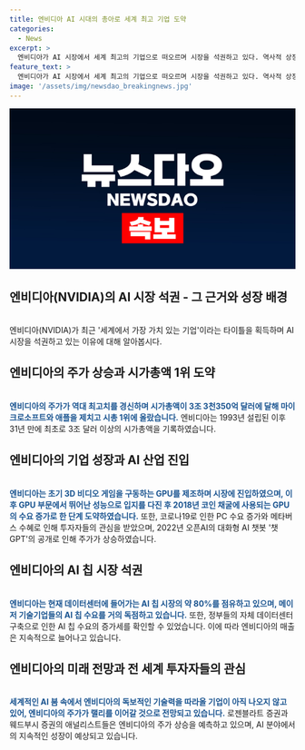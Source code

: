 ```yaml
---
title: 엔비디아 AI 시대의 총아로 세계 최고 기업 도약
categories:
  - News
excerpt: >
  엔비디아가 AI 시장에서 세계 최고의 기업으로 떠오르며 시장을 석권하고 있다. 역사적 상장 액면분할로 개인투자자들에게 더 접근 가능해졌으며, CEO의 비전과 회사의 기술력, 소프트웨어 기술 개발이 주목받고 있다. 엔비디아의 주가 상승은 이어질 전망이며, 글로벌 AI 열풍 속에서 경쟁사들이 엔비디아의 기술력을 따라올 수 없다는 견해가 나온다. 엔비디아의 미래가 더욱 밝아 보인다. (150자)
feature_text: >
  엔비디아가 AI 시장에서 세계 최고의 기업으로 떠오르며 시장을 석권하고 있다. 역사적 상장 액면분할로 개인투자자들에게 더 접근 가능해졌으며, CEO의 비전과 회사의 기술력, 소프트웨어 기술 개발이 주목받고 있다. 엔비디아의 주가 상승은 이어질 전망이며, 글로벌 AI 열풍 속에서 경쟁사들이 엔비디아의 기술력을 따라올 수 없다는 견해가 나온다. 엔비디아의 미래가 더욱 밝아 보인다. (150자)
image: '/assets/img/newsdao_breakingnews.jpg'
---
```


<p><img src="/assets/img/newsdao_breakingnews.jpg" alt="implanttips 속보" /></p>

<h2 data-ke-size="size26">엔비디아(NVIDIA)의 AI 시장 석권 - 그 근거와 성장 배경</h2>

<p><br>
엔비디아(NVIDIA)가 최근 '세계에서 가장 가치 있는 기업'이라는 타이틀을 획득하며 AI 시장을 석권하고 있는 이유에 대해 알아봅시다.</p>

<h2 data-ke-size="size24">엔비디아의 주가 상승과 시가총액 1위 도약</h2>

<p><br>
<b><span style="color: #1a5490;">엔비디아의 주가가 역대 최고치를 경신하며 시가총액이 3조 3천350억 달러에 달해 마이크로소프트와 애플을 제치고 시총 1위에 올랐습니다.</span></b>  엔비디아는 1993년 설립된 이후 31년 만에 최초로 3조 달러 이상의 시가총액을 기록하였습니다.</p>

<h2 data-ke-size="size24">엔비디아의 기업 성장과 AI 산업 진입</h2>

<p><br>
<b><span style="color: #1a5490;">엔비디아는 초기 3D 비디오 게임을 구동하는 GPU를 제조하며 시장에 진입하였으며, 이후 GPU 부문에서 뛰어난 성능으로 입지를 다진 후 2018년 코인 채굴에 사용되는 GPU의 수요 증가로 한 단계 도약하였습니다.</span></b> 또한, 코로나19로 인한 PC 수요 증가와 메타버스 수혜로 인해 투자자들의 관심을 받았으며, 2022년 오픈AI의 대화형 AI 챗봇 '챗GPT'의 공개로 인해 주가가 상승하였습니다.</p>

<h2 data-ke-size="size24">엔비디아의 AI 칩 시장 석권</h2>

<p><br>
<b><span style="color: #1a5490;">엔비디아는 현재 데이터센터에 들어가는 AI 칩 시장의 약 80%를 점유하고 있으며, 메이저 기술기업들의 AI 칩 수요를 거의 독점하고 있습니다.</span></b> 또한, 정부들의 자체 데이터센터 구축으로 인한 AI 칩 수요의 증가세를 확인할 수 있었습니다. 이에 따라 엔비디아의 매출은 지속적으로 늘어나고 있습니다.</p>

<h2 data-ke-size="size24">엔비디아의 미래 전망과 전 세계 투자자들의 관심</h2>

<p><br>
<b><span style="color: #1a5490;">세계적인 AI 붐 속에서 엔비디아의 독보적인 기술력을 따라올 기업이 아직 나오지 않고 있어, 엔비디아의 주가가 랠리를 이어갈 것으로 전망되고 있습니다.</span></b> 로젠블라트 증권과 웨드부시 증권의 애널리스트들은 엔비디아의 주가 상승을 예측하고 있으며, AI 분야에서의 지속적인 성장이 예상되고 있습니다.</p>

